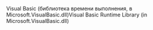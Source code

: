 <span data-ttu-id="c2094-101">Visual Basic (библиотека времени выполнения, в Microsoft.VisualBasic.dll)</span><span class="sxs-lookup"><span data-stu-id="c2094-101">Visual Basic Runtime Library (in Microsoft.VisualBasic.dll)</span></span>